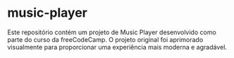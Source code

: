 # music-player
Este repositório contém um projeto de Music Player desenvolvido como parte do curso da freeCodeCamp. O projeto original foi aprimorado visualmente para proporcionar uma experiência mais moderna e agradável.
